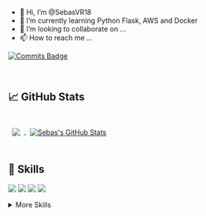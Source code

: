 - 👋 Hi, I’m @SebasVR18
- 🌱 I’m currently learning Python Flask, AWS and Docker
- 💞️ I’m looking to collaborate on ...
- 📫 How to reach me ...

[![Commits Badge](https://badges.pufler.dev/commits/monthly/SebasVR18)](https://badges.pufler.dev)

<br>

## &#x1f4c8; GitHub Stats

<br>

<a href="https://github.com/SebasVR18">
  <img align="center" style="margin:0.5rem" src="https://github-readme-stats.vercel.app/api/top-langs/?username=SebasVR18&hide=html,css&title_color=ffffff&text_color=c9cacc&icon_color=4AB197&bg_color=1A2B34" />
</a>

<a href="https://github.com/SebasVR18">
  <img align="center" style="margin:0.5rem" src="https://github-readme-stats.vercel.app/api?username=SebasVR18&show_icons=true&line_height=27&count_private=true&title_color=ffffff&text_color=c9cacc&icon_color=4AB097&bg_color=1A2B34" alt="Sebas's GitHub Stats" />
</a>

<br>
<br>

## 💼 Skills

![](https://img.shields.io/badge/Code-Python-informational?style=flat&logo=Python&logoColor=white&color=4AB197)
![](https://img.shields.io/badge/Code-Elixir-informational?style=flat&logo=C++&logoColor=white&color=4AB197)
![](https://img.shields.io/badge/Code-Elixir-informational?style=flat&logo=Amazon-AWS&logoColor=white&color=4AB197)
![](https://img.shields.io/badge/Code-Elixir-informational?style=flat&logo=Docker&logoColor=white&color=4AB197)

<details>
<summary>More Skills</summary>
<br>

![](https://img.shields.io/badge/Tools-GitHub-informational?style=flat&logo=GitHub&logoColor=white&color=4AB197)
![](https://img.shields.io/badge/Tools-Jira-informational?style=flat&logo=Jira-Software&logoColor=white&color=4AB197)
![](https://img.shields.io/badge/Tools-Jira-informational?style=flat&logo=Notion&logoColor=white&color=4AB197)

</details>

<br>

<!---
SebasVR18/SebasVR18 is a ✨ special ✨ repository because its `README.md` (this file) appears on your GitHub profile.
You can click the Preview link to take a look at your changes.
--->
